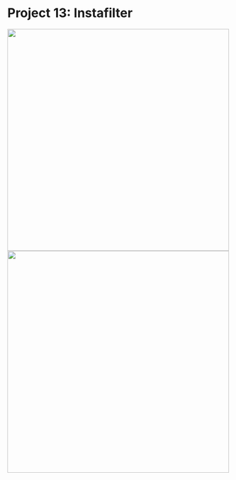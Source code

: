 # Project 13: Instafilter

<img src="https://user-images.githubusercontent.com/35319467/107837292-0fd1fd80-6d55-11eb-8833-9f037080d498.png" width="500">
<img src="https://user-images.githubusercontent.com/35319467/107837299-195b6580-6d55-11eb-94db-d1aa28b88f1e.png" width="500">
